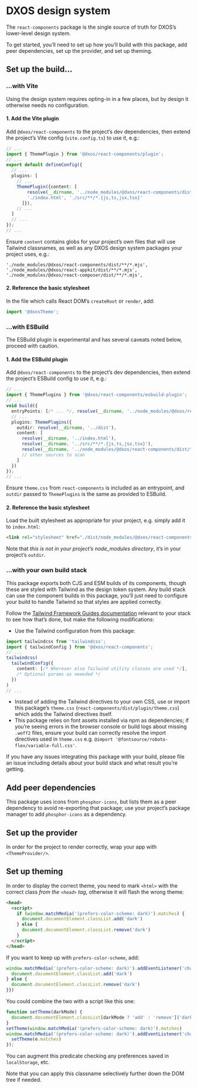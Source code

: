 # DXOS design system

The `react-components` package is the single source of truth for DXOS’s lower-level design system.

To get started, you’ll need to set up how you’ll build with this package, add peer dependencies, set up the provider, and set up theming.

## Set up the build…

### …with Vite

Using the design system requires opting-in in a few places, but by design it
otherwise needs no configuration.

#### 1. Add the Vite plugin

Add `@dxos/react-components` to the project’s dev dependencies, then extend the
project’s Vite config (`vite.config.ts`) to use it, e.g.:

```ts
// ...
import { ThemePlugin } from '@dxos/react-components/plugin';
// ...
export default defineConfig({
  // ...
  plugins: [
    // ...
    ThemePlugin({content: [
        resolve(__dirname, '../node_modules/@dxos/react-components/dist/**/*.mjs'),
        './index.html', './src/**/*.{js,ts,jsx,tsx}'
      ]}),
    // ...
  ]
  // ...
});
// ...
```

Ensure `content` contains globs for your project’s own files that will use Tailwind classnames, as well as any DXOS
design system packages your project uses, e.g.:

```
'./node_modules/@dxos/react-components/dist/**/*.mjs',
'./node_modules/@dxos/react-appkit/dist/**/*.mjs',
'./node_modules/@dxos/react-composer/dist/**/*.mjs',
```

#### 2. Reference the basic stylesheet

In the file which calls React DOM’s `createRoot` or `render`, add:

```ts
import '@dxosTheme';
```

### …with ESBuild

The ESBuild plugin is experimental and has several caveats noted below, proceed with caution.

#### 1. Add the ESBuild plugin

Add `@dxos/react-components` to the project’s dev dependencies, then extend the
project’s ESBuild config to use it, e.g.:

```ts
// ...
import { ThemePlugins } from '@dxos/react-components/esbuild-plugin';
// ...
void build({
  entryPoints: [/* ... */, resolve(__dirname, '../node_modules/@dxos/react-components/src/theme.css')],
  // ...
  plugins: ThemePlugins({
    outdir: resolve(__dirname, '../dist'),
    content: [
      resolve(__dirname, '../index.html'),
      resolve(__dirname, '../src/**/*.{js,ts,jsx,tsx}'),
      resolve(__dirname, '../node_modules/@dxos/react-components/dist/**/*.mjs')
      // other sources to scan
    ]
  })
});
// ...
```

Ensure `theme.css` from `react-components` is included as an entrypoint, and `outdir` passed to `ThemePlugins` is the same as
provided to ESBuild.

#### 2. Reference the basic stylesheet

Load the built stylesheet as appropriate for your project, e.g. simply add it to `index.html`:

```html
<link rel="stylesheet" href="./dist/node_modules/@dxos/react-components/src/theme.css"/>
```

Note that _this is not in your project’s node_modules directory_, it’s in your project’s `outdir`.

### …with your own build stack

This package exports both CJS and ESM builds of its components, though these are styled with Tailwind as the design token system. Any build stack can use the component builds in this package, you’ll just need to configure your build to handle Tailwind so that styles are applied correctly.

Follow the [Tailwind Framework Guides documentation](https://tailwindcss.com/docs/installation/framework-guides) relevant to your stack to see how that’s done, but make the following modifications:

- Use the Tailwind configuration from this package:
```ts
import tailwindcss from 'tailwindcss';
import { tailwindConfig } from '@dxos/react-components';
// ...
tailwindcss(
  tailwindConfig({
    content: [/* Wherever else Tailwind utility classes are used */],
    /* Optional params as neeeded */
  })
)
// ...
```
- Instead of adding the Tailwind directives to your own CSS, use or import this package’s `theme.css` (`react-components/dist/plugin/theme.css`) which adds the Tailwind directives itself.
- This package relies on font assets installed via npm as dependencies; if you’re seeing errors in the browser console or build logs about missing `.woff2` files, ensure your build can correctly resolve the import directives used in `theme.css` e.g. `@import '@fontsource/roboto-flex/variable-full.css'`.

If you have any issues integrating this package with your build, please file an issue including details about your build stack and what result you’re getting.

## Add peer dependencies

This package uses icons from `phosphor-icons`, but lists them as a peer dependency to avoid re-exporting that package; use your project’s package manager to add `phosphor-icons` as a dependency.

## Set up the provider

In order for the project to render correctly, wrap your app with `<ThemeProvider/>`.

## Set up theming

In order to display the correct theme, you need to mark `<html>` with the correct class _from the `<head>` tag_, otherwise it will flash the wrong theme:

```html
<head>
  <script>
    if (window.matchMedia('(prefers-color-scheme: dark)').matches) {
      document.documentElement.classList.add('dark')
    } else {
      document.documentElement.classList.remove('dark')
    }
  </script>
</head>
```

If you want to keep up with `prefers-color-scheme`, add:

```js
window.matchMedia('(prefers-color-scheme: dark)').addEventListener('change', function(e){ if(e.matches){
  document.documentElement.classList.add('dark')
} else {
  document.documentElement.classList.remove('dark')
}})
```

You could combine the two with a script like this one:

```js
function setTheme(darkMode) {
  document.documentElement.classList[darkMode ? 'add' : 'remove']('dark')
}
setTheme(window.matchMedia('(prefers-color-scheme: dark)').matches)
window.matchMedia('(prefers-color-scheme: dark)').addEventListener('change', function (e) {
  setTheme(e.matches)
});
```

You can augment this predicate checking any preferences saved in `localStorage`, etc.

Note that you can apply this classname selectively further down the DOM tree if needed.
